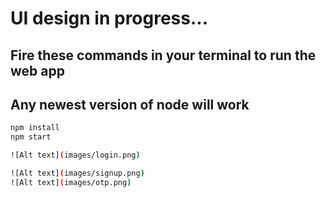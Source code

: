 # UI design in progress...

## Fire these commands in your terminal to run the web app

## Any newest version of node will work

```bash
npm install
npm start

![Alt text](images/login.png)

![Alt text](images/signup.png)
![Alt text](images/otp.png)
```
